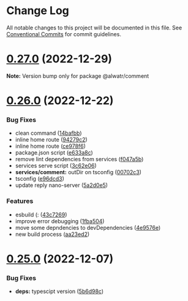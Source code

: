# Change Log

All notable changes to this project will be documented in this file.
See [Conventional Commits](https://conventionalcommits.org) for commit guidelines.

# [0.27.0](https://github.com/AliMD/alwatr/compare/v0.26.0...v0.27.0) (2022-12-29)

**Note:** Version bump only for package @alwatr/comment

# [0.26.0](https://github.com/AliMD/alwatr/compare/v0.25.0...v0.26.0) (2022-12-22)

### Bug Fixes

- clean command ([14bafbb](https://github.com/AliMD/alwatr/commit/14bafbb01b3c92ccf516346a4e5117f1893c32e9))
- inline home route ([94279c2](https://github.com/AliMD/alwatr/commit/94279c21891fc710f48642b1c8debbf02b2436d3))
- inline home route ([ce978f6](https://github.com/AliMD/alwatr/commit/ce978f6e1e2890e853d0db351c08efca665e5fad))
- package.json script ([e633a8c](https://github.com/AliMD/alwatr/commit/e633a8c4355bec0d2fc044f073f7f639c0fd1976))
- remove lint dependencies from services ([f047a5b](https://github.com/AliMD/alwatr/commit/f047a5bb0d1e8277f48b55969e18dc3582d9a234))
- services serve script ([3c62e06](https://github.com/AliMD/alwatr/commit/3c62e06ec594ec7da171fc39ec77787e3bd29a0c))
- **services/comment:** outDir on tsconfig ([00702c3](https://github.com/AliMD/alwatr/commit/00702c3c45757a140bc95938a6377df8bee46518))
- tsconfig ([e96dcd3](https://github.com/AliMD/alwatr/commit/e96dcd30774a9f06f7d051e0504192cbbe019e35))
- update reply nano-server ([5a2d0e5](https://github.com/AliMD/alwatr/commit/5a2d0e5698b16cffcc5393ee4a44ffda66702425))

### Features

- esbuild (: ([43c7269](https://github.com/AliMD/alwatr/commit/43c7269333cf71b142e26da1456446d42fb3f8e0))
- improve error debugging ([1fba504](https://github.com/AliMD/alwatr/commit/1fba50400a1e8ececc10bbe8ea11cc8dcea2289c))
- move some depndencies to devDependencies ([4e9576e](https://github.com/AliMD/alwatr/commit/4e9576e6fd55f361e08a54230931ad45832131d9))
- new build process ([aa23ed2](https://github.com/AliMD/alwatr/commit/aa23ed256824b9b4409e51a3213d6e67f2aeb8a3))

# [0.25.0](https://github.com/AliMD/alwatr/compare/v0.24.1...v0.25.0) (2022-12-07)

### Bug Fixes

- **deps:** typescipt version ([5b6d98c](https://github.com/AliMD/alwatr/commit/5b6d98c82350eef6df30f420e550dd4cf356b974))
